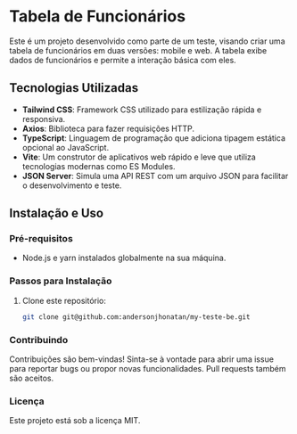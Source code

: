 
# Tabela de Funcionários

Este é um projeto desenvolvido como parte de um teste, visando criar uma tabela de funcionários em duas versões: mobile e web. A tabela exibe dados de funcionários e permite a interação básica com eles.

## Tecnologias Utilizadas

- **Tailwind CSS**: Framework CSS utilizado para estilização rápida e responsiva.
- **Axios**: Biblioteca para fazer requisições HTTP.
- **TypeScript**: Linguagem de programação que adiciona tipagem estática opcional ao JavaScript.
- **Vite**: Um construtor de aplicativos web rápido e leve que utiliza tecnologias modernas como ES Modules.
- **JSON Server**: Simula uma API REST com um arquivo JSON para facilitar o desenvolvimento e teste.
  
## Instalação e Uso

### Pré-requisitos

- Node.js e yarn instalados globalmente na sua máquina.

### Passos para Instalação

1. Clone este repositório:
   ```bash
   git clone git@github.com:andersonjhonatan/my-teste-be.git

   
### Contribuindo
Contribuições são bem-vindas! Sinta-se à vontade para abrir uma issue para reportar bugs ou propor novas funcionalidades. Pull requests também são aceitos.

### Licença
Este projeto está sob a licença MIT.
